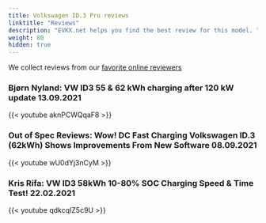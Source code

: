 ```yaml
---
title: Volkswagen ID.3 Pro reviews
linktitle: "Reviews"
description: "EVKX.net helps you find the best review for this model. "
weight: 80
hidden: true
---
```

<object type="image/svg+xml" data="../modelnavigation.svg"></object>
We collect reviews from our [favorite online reviewers](/guides/evreviewers/)

### Bjørn Nyland: VW ID3 55 & 62 kWh charging after 120 kW update 13.09.2021

{{< youtube aknPCWQqaF8 >}}

### Out of Spec Reviews: Wow! DC Fast Charging Volkswagen ID.3 (62kWh) Shows Improvements From New Software 08.09.2021

{{< youtube wU0dYj3nCyM >}}

### Kris Rifa: VW ID3 58kWh 10-80% SOC Charging Speed & Time Test! 22.02.2021

{{< youtube qdkcqIZ5c9U >}}

